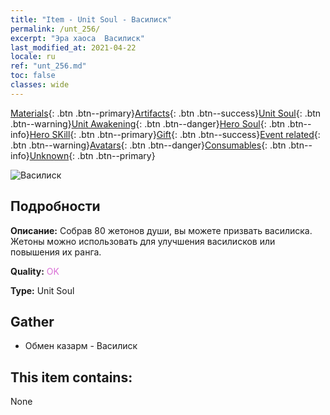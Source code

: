 ```yaml
---
title: "Item - Unit Soul - Василиск"
permalink: /unt_256/
excerpt: "Эра хаоса  Василиск"
last_modified_at: 2021-04-22
locale: ru
ref: "unt_256.md"
toc: false
classes: wide
---
```

 [Materials](/ItemsRU/){: .btn .btn--primary}[Artifacts](/ItemsRU/Artifacts/){: .btn .btn--success}[Unit Soul](/ItemsRU/UnitSoul/){: .btn .btn--warning}[Unit Awakening](/ItemsRU/UnitAwakening/){: .btn .btn--danger}[Hero Soul](/ItemsRU/HeroSoul/){: .btn .btn--info}[Hero SKill](/ItemsRU/HeroSkill/){: .btn .btn--primary}[Gift](/ItemsRU/Gift/){: .btn .btn--success}[Event related](/ItemsRU/Events/){: .btn .btn--warning}[Avatars](/ItemsRU/Avatars/){: .btn .btn--danger}[Consumables](/ItemsRU/Consumables/){: .btn .btn--info}[Unknown](/ItemsRU/Unknown/){: .btn .btn--primary}

 ![Василиск](/images/u/ti_xiyi.jpg)

## Подробности
 **Описание:** Собрав 80 жетонов души, вы можете призвать василиска. Жетоны можно использовать для улучшения василисков или повышения их ранга.

 **Quality:** <span style="color: #DA70D6">OK</span>

 **Type:** Unit Soul

## Gather

*    Обмен казарм - Василиск 

## This item contains:

  None

